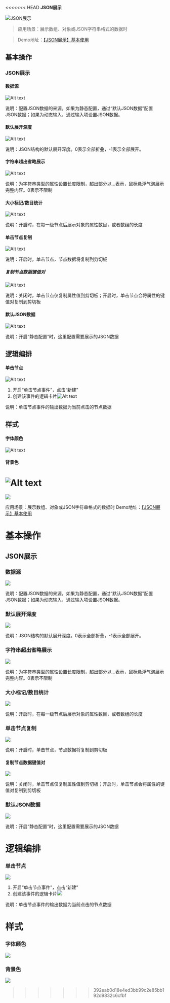 <<<<<<< HEAD
**JSON展示**

![JSON展示](img/image.png)

> 应用场景：展示数组、对象或JSON字符串格式的数据时

> Demo地址：[【JSON展示】基本使用](https://my.mybricks.world/mybricks-pc-page/index.html?id=470865296592965)
## 基本操作
### JSON展示
#### 数据源

![Alt text](img/image-1.png)

说明：配置JSON数据的来源。如果为静态配置，通过“默认JSON数据”配置JSON数据；如果为动态输入，通过输入项设置JSON数据。
#### 默认展开深度

![Alt text](img/image-2.png)

说明：JSON结构的默认展开深度。0表示全部折叠，-1表示全部展开。
#### 字符串超出省略展示

![Alt text](img/image-11.png)

说明：为字符串类型的属性设置长度限制，超出部分以...表示，鼠标悬浮气泡展示完整内容。0表示不限制
#### 大小标记/数目统计

![Alt text](img/image-3.png)

说明：开启时，在每一级节点后展示对象的属性数目，或者数组的长度
#### 单击节点复制

![Alt text](img/image-4.png)

说明：开启时，单击节点，节点数据将复制到剪切板
##### 复制节点数据键值对

![Alt text](img/image-5.png)

说明：关闭时，单击节点仅复制属性值到剪切板；开启时，单击节点会将属性的键值对复制到剪切板
#### 默认JSON数据

![Alt text](img/image-6.png)

说明：开启“静态配置”时，这里配置需要展示的JSON数据
## 逻辑编排
#### 单击节点

![Alt text](img/image-7.png)

1.  开启“单击节点事件”，点击“新建”
2.  创建该事件的逻辑卡片![Alt text](img/image-8.png)

说明：单击节点事件的输出数据为当前点击的节点数据
## 样式
#### 字体颜色

![Alt text](img/image-9.png)
#### 背景色

![Alt text](img/image-10.png)
=======
![](img/img1.webp)

应用场景：展示数组、对象或JSON字符串格式的数据时
Demo地址：[【JSON展示】基本使用](https://my.mybricks.world/mybricks-pc-page/index.html?id=470865296592965)
# **基本操作**
## **JSON展示**
### **数据源**
![](img/img2.webp)

说明：配置JSON数据的来源。如果为静态配置，通过“默认JSON数据”配置JSON数据；如果为动态输入，通过输入项设置JSON数据。

### **默认展开深度**
![](img/img3.webp)

说明：JSON结构的默认展开深度。0表示全部折叠，-1表示全部展开。

### **字符串超出省略展示**
![](img/img4.webp)

说明：为字符串类型的属性设置长度限制，超出部分以...表示，鼠标悬浮气泡展示完整内容。0表示不限制

### **大小标记/数目统计**
![](img/img5.webp)

说明：开启时，在每一级节点后展示对象的属性数目，或者数组的长度

### **单击节点复制**
![](img/img6.webp)

说明：开启时，单击节点，节点数据将复制到剪切板

#### **复制节点数据键值对**
![](img/img7.webp)


说明：关闭时，单击节点仅复制属性值到剪切板；开启时，单击节点会将属性的键值对复制到剪切板

### **默认JSON数据**
![](img/img8.webp)

说明：开启“静态配置”时，这里配置需要展示的JSON数据

# **逻辑编排**
### **单击节点**
![](img/img9.webp)


1. 开启“单击节点事件”，点击“新建”
2. 创建该事件的逻辑卡片![](img/img10.webp)


说明：单击节点事件的输出数据为当前点击的节点数据

# **样式**
### **字体颜色**
![](img/img11.webp)

### **背景色**
![](img/img12.webp)

>>>>>>> 392eab0d18e4ed3bb99c2e85bb192d9832c6cfbf
